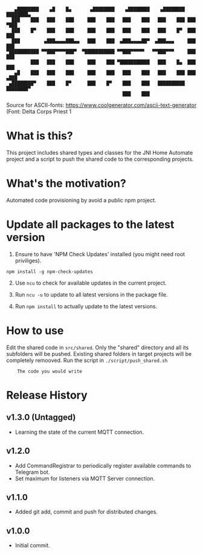```
   ▄████████    ▄█    █▄       ▄████████    ▄████████    ▄████████ ████████▄  
  ███    ███   ███    ███     ███    ███   ███    ███   ███    ███ ███   ▀███ 
  ███    █▀    ███    ███     ███    ███   ███    ███   ███    █▀  ███    ███ 
  ███         ▄███▄▄▄▄███▄▄   ███    ███  ▄███▄▄▄▄██▀  ▄███▄▄▄     ███    ███ 
▀███████████ ▀▀███▀▀▀▀███▀  ▀███████████ ▀▀███▀▀▀▀▀   ▀▀███▀▀▀     ███    ███ 
         ███   ███    ███     ███    ███ ▀███████████   ███    █▄  ███    ███ 
   ▄█    ███   ███    ███     ███    ███   ███    ███   ███    ███ ███   ▄███ 
 ▄████████▀    ███    █▀      ███    █▀    ███    ███   ██████████ ████████▀  
                                           ███    ███                         
```

Source for ASCII-fonts: https://www.coolgenerator.com/ascii-text-generator
(Font: Delta Corps Priest 1


# What is this?
This project includes shared types and classes for the JNI Home Automate project and a script to
push the shared code to the corresponding projects.

# What's the motivation?
Automated code provisioning by avoid a public npm project.


# Update all packages to the latest version

1. Ensure to have 'NPM Check Updates' installed (you might need root priviliges).
```
npm install -g npm-check-updates
```

2. Use `ncu` to check for available updates in the current project.

3. Run `ncu -u` to update to all latest versions in the package file.

4. Run `npm install` to actually update to the latest versions.


# How to use
Edit the shared code in `src/shared`.
Only the "shared" directory and all its subfolders will be pushed.
Existing shared folders in target projects will be completely remooved.
Run the script in `./script/push_shared.sh`
```
    The code you would write
```

# Release History

## v1.3.0 (Untagged)
- Learning the state of the current MQTT connection.

## v1.2.0
- Add CommandRegistrar to periodically register available commands to Telegram bot.
- Set maximum for listeners via MQTT Server connection.

## v1.1.0
- Added git add, commit and push for distributed changes.

## v1.0.0
- Initial commit.